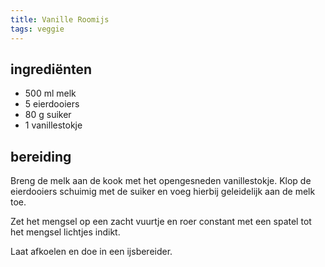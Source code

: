 ```yaml
---
title: Vanille Roomijs
tags: veggie
---
```


## ingrediënten
* 500 ml melk
* 5 eierdooiers
* 80 g suiker
* 1 vanillestokje

## bereiding
Breng de melk aan de kook met het opengesneden vanillestokje. Klop de eierdooiers schuimig met de suiker en voeg hierbij geleidelijk aan de melk toe.

Zet het mengsel op een zacht vuurtje en roer constant met een spatel tot het mengsel lichtjes indikt. 

Laat afkoelen en doe in een ijsbereider.

